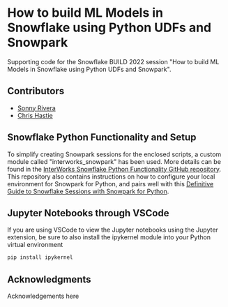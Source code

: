 
# How to build ML Models in Snowflake using Python UDFs and Snowpark

Supporting code for the Snowflake BUILD 2022 session "How to build ML Models in Snowflake using Python UDFs and Snowpark".

## Contributors

- [Sonny Rivera](https://www.linkedin.com/in/sonnyrivera/)
- [Chris Hastie](https://www.linkedin.com/in/chris-hastie/)

## Snowflake Python Functionality and Setup

To simplify creating Snowpark sessions for the enclosed scripts, a custom module called "interworks_snowpark" has been used. More details can be found in the [InterWorks Snowflake Python Functionality GitHub repository](https://github.com/interworks/Snowflake-Python-Functionality). This repository also contains instructions on how to configure your local environment for Snowpark for Python, and pairs well with this [Definitive Guide to Snowflake Sessions with Snowpark for Python](https://interworks.com/blog/2022/09/05/a-definitive-guide-to-snowflake-sessions-with-snowpark-for-python/).

## Jupyter Notebooks through VSCode

If you are using VSCode to view the Jupyter notebooks using the Jupyter extension, be sure to also install the ipykernel module into your Python virtual environment

```powershell
pip install ipykernel
```

## Acknowledgments

Acknowledgements here
